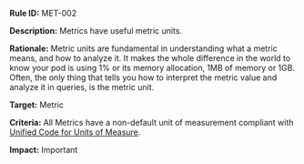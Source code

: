 **Rule ID:** MET-002

**Description:** Metrics have useful metric units.

**Rationale:** Metric units are fundamental in understanding what a metric means, and how to analyze it. It makes the whole difference in the world to know your pod is using 1% or its memory allocation, 1MB of memory or 1GB. Often, the only thing that tells you how to interpret the metric value and analyze it in queries, is the metric unit.

**Target:** Metric

**Criteria:** All Metrics have a non-default unit of measurement compliant with [Unified Code for Units of Measure](http://unitsofmeasure.org/).

**Impact:** Important
